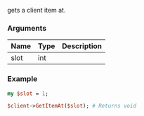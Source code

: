 gets a client item at.
### Arguments
**Name**|**Type**|**Description**
:---|:---|:---
slot|int|

### Example

```perl
my $slot = 1;

$client->GetItemAt($slot); # Returns void
```